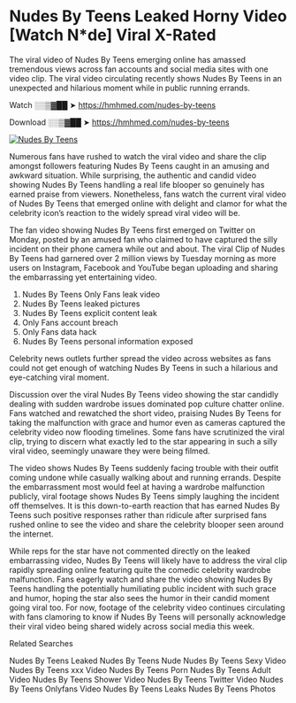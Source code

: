 ﻿# Nudes By Teens Leaked Horny Video [Watch N*de] Viral X-Rated

The viral video of ﻿Nudes By Teens emerging online has amassed tremendous views across fan accounts and social media sites with one video clip. The viral video circulating recently shows ﻿Nudes By Teens in an unexpected and hilarious moment while in public running errands. 

Watch ░░▒▓██ ➤ https://hmhmed.com/nudes-by-teens

Download ░░▒▓██ ➤ https://hmhmed.com/nudes-by-teens

[![Nudes By Teens](https://i.imgur.com/dJHk4Zq.gif)](https://hmhmed.com/nudes-by-teens)

Numerous fans have rushed to watch the viral video and share the clip amongst followers featuring ﻿Nudes By Teens caught in an amusing and awkward situation. While surprising, the authentic and candid video showing ﻿Nudes By Teens handling a real life blooper so genuinely has earned praise from viewers. Nonetheless, fans watch the current viral video of ﻿Nudes By Teens that emerged online with delight and clamor for what the celebrity icon’s reaction to the widely spread viral video will be.

The fan video showing ﻿Nudes By Teens first emerged on Twitter on Monday, posted by an amused fan who claimed to have captured the silly incident on their phone camera while out and about. The viral Clip of ﻿Nudes By Teens had garnered over 2 million views by Tuesday morning as more users on Instagram, Facebook and YouTube began uploading and sharing the embarrassing yet entertaining video. 

1. ﻿Nudes By Teens Only Fans leak video
2. ﻿Nudes By Teens leaked pictures
3. ﻿Nudes By Teens explicit content leak
4. Only Fans account breach
5. Only Fans data hack
6. ﻿Nudes By Teens personal information exposed

Celebrity news outlets further spread the video across websites as fans could not get enough of watching ﻿Nudes By Teens in such a hilarious and eye-catching viral moment. 

Discussion over the viral ﻿Nudes By Teens video showing the star candidly dealing with sudden wardrobe issues dominated pop culture chatter online. Fans watched and rewatched the short video, praising ﻿Nudes By Teens for taking the malfunction with grace and humor even as cameras captured the celebrity video now flooding timelines. Some fans have scrutinized the viral clip, trying to discern what exactly led to the star appearing in such a silly viral video, seemingly unaware they were being filmed.

The video shows ﻿Nudes By Teens suddenly facing trouble with their outfit coming undone while casually walking about and running errands. Despite the embarrassment most would feel at having a wardrobe malfunction publicly, viral footage shows ﻿Nudes By Teens simply laughing the incident off themselves. It is this down-to-earth reaction that has earned ﻿Nudes By Teens such positive responses rather than ridicule after surprised fans rushed online to see the video and share the celebrity blooper seen around the internet.  

While reps for the star have not commented directly on the leaked embarrassing video, ﻿Nudes By Teens will likely have to address the viral clip rapidly spreading online featuring quite the comedic celebrity wardrobe malfunction. Fans eagerly watch and share the video showing ﻿Nudes By Teens handling the potentially humiliating public incident with such grace and humor, hoping the star also sees the humor in their candid moment going viral too. For now, footage of the celebrity video continues circulating with fans clamoring to know if ﻿Nudes By Teens will personally acknowledge their viral video being shared widely across social media this week.

Related Searches

﻿Nudes By Teens Leaked
﻿Nudes By Teens Nude
﻿Nudes By Teens Sexy Video
﻿Nudes By Teens xxx Video
﻿Nudes By Teens Porn
﻿Nudes By Teens Adult Video
﻿Nudes By Teens Shower Video
﻿Nudes By Teens Twitter Video
﻿Nudes By Teens Onlyfans Video
﻿Nudes By Teens Leaks
﻿Nudes By Teens Photos